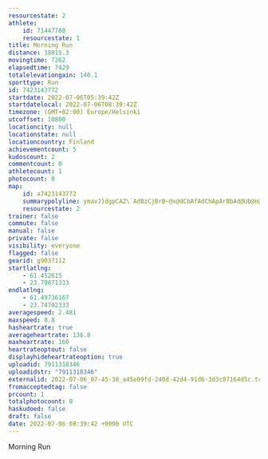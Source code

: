 ```yaml
---
resourcestate: 2
athlete:
    id: 71447788
    resourcestate: 1
title: Morning Run
distance: 18015.3
movingtime: 7262
elapsedtime: 7429
totalelevationgain: 140.1
sporttype: Run
id: 7423143772
startdate: 2022-07-06T05:39:42Z
startdatelocal: 2022-07-06T08:39:42Z
timezone: (GMT+02:00) Europe/Helsinki
utcoffset: 10800
locationcity: null
locationstate: null
locationcountry: Finland
achievementcount: 5
kudoscount: 2
commentcount: 0
athletecount: 1
photocount: 0
map:
    id: a7423143772
    summarypolyline: ymavJ}dgpCAZ\`AdBzCjBrB~@x@dCbAfAdChApArBbAd@Ub@n@LrEXlBb@fI`@vBF~A^hA^tCFtB`@`B?pBp@vB^`@PpAvAvBr@jD?~@Z~@@dAfA`@Fb@b@Tj@fBr@`A^jBjAxB`@|Cx@|Et@bAn@dC`@Nn@xA`AlEl@bAb@pBZ`@\dB@hBp@~CX|CdAlFXjN?vBt@`Es@rCoBxEoA`G_A~BcA~HL@JjAe@dBc@tBXlAo@fBErAuAlGAvAl@~Di@Na@pCp@zAh@^bBiBzBz@v@`AhCrAhAhAtDlAtFdCrAjA|Br@|DxBRt@YpBAtE\VJp@dDhDvFU[p@?d@\uAjCi@a@Sc@n@qBFArHg@n@M|@LvFGjCgDfFuE|Es@dBWxCFhMfA|GlBvItBnSlAjD?hAaAxGIbDLbBd@|Ad@`D\pHZdCRt@h@d@bAsAf@EdBxBqAsBg@YeCpC_BdAkCzHs@hCg@|Ey@hDcD`JyC|Ko@fAgBrAcCjEg@IkB`DiAhAOx@eA|BLxBwAtDeIq@yAq@{J{KAq@bA}A^cBXyFNuBqAyFi@eB_A}AW_BQMWeAkAuAs@mDq@aBo@y@GuHe@{CaAa@Qq@kAkBy@AIg@iALcA]uBcC{A{CQe@KLMlARkBI}Ai@u@M{@mBkEy@Ie@n@sAp@kCYgEvD_@]?m@hBwKjBaJJuAMuAuKuUmAGAyBg@{A}Umj@yCH}AxFc@X}I_@kDw@Ux@SvIeBAWa@iCe@uBb@sAlBgAdE[fBQjG_@dBgGk@mI_@IcARsC?cEG_AiAuAsATaBcEe@_G_C_Ko@}FuBwEs@k@e@gD}@uACwBJaAQy@eAYKe@QFDk@o@sBDaCQgAc@oA}@kADyDWy@UsC_@eAUKuC|AWWSeCu@{CO{CMUsBLk@jCaDfFwAJs@q@a@FK|Ca@fB[fDmAtCw@bEyC`D}@k@[^g@jAi@tGk@pA}A\UvC}D^g@a@s@_BEkA_BsEc@}BWuG@uGkAaGUwNaAyCm@oL}AsAaAaCi@}B{DsKk@iEgB}Gm@gAeB{Ao@{Gg@MWj@SfE}A~LTjBK~DJnGWzNqAYQhAZ~PMpC\fBx@BNXDvDLp@M~Gw@bBe@|B{AjAG~Aa@TMnAeB_Aq@NsDy@}D`AyCxAcB?]bBoCtEs@fCg@|CmA\
    resourcestate: 2
trainer: false
commute: false
manual: false
private: false
visibility: everyone
flagged: false
gearid: g9037112
startlatlng:
    - 61.452615
    - 23.79871333
endlatlng:
    - 61.49736167
    - 23.74702333
averagespeed: 2.481
maxspeed: 8.8
hasheartrate: true
averageheartrate: 136.8
maxheartrate: 160
heartrateoptout: false
displayhideheartrateoption: true
uploadid: 7911318346
uploadidstr: "7911318346"
externalid: 2022-07-06_07-45-38_a45e09fd-240d-42d4-91d6-3d3c87164d5c.tcx
fromacceptedtag: false
prcount: 1
totalphotocount: 0
haskudoed: false
draft: false
date: 2022-07-06 08:39:42 +0000 UTC
---
```

Morning Run